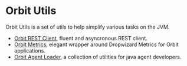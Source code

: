 Orbit Utils
============

Orbit Utils is a set of utils to help simplify various tasks on the JVM.

- [Orbit REST Client](rest-client/), fluent and asyncronous REST client.
- [Orbit Metrics](metrics/), elegant wrapper around Dropwizard Metrics for Orbit applications.
- [Orbit Agent Loader](agent-loader/), a collection of utilities for java agent developers.
